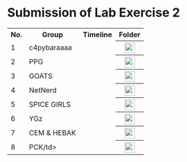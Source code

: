 # Submission of Lab Exercise 2

<table>
  <tr>
    <th>No.</th>
    <th>Group</th>
    <th>Timeline</th>
    <th>Folder</th>
  </tr>
  <tr>
    <td>1</td>
    <td>c4pybaraaaa</td>
    <td></td>
    <th><a href="submissions/lab2/c4pybaraaaaa/" ><img src="../../project/images/trav.gif" width="24px" height="24px"></a></th>
  </tr>
  <tr>
    <td>2</td>
    <td>PPG</td>
    <td></td>
    <th><a href="submissions/lab2/PPG" ><img src="../../project/images/folder.png" width="24px" height="24px"></a></th>
  </tr>
  <tr>
    <td>3</td>
    <td>GOATS</td>
    <td></td>
    <th><a href="submissions/lab2/GOATS" ><img src="../../project/images/folder.png" width="24px" height="24px"></a></th>
  </tr>
    <tr>
    <td>4</td>
    <td>NetNerd</td>
    <td></td>
    <th><a href="submissions/lab2" ><img src="../../project/images/folder.png" width="24px" height="24px"></a></th>
  </tr>
  <tr>
    <td>5</td>
    <td>SPICE GIRLS</td>
    <td></td>
    <th><a href="submissions/lab2/SPICEGIRLS" ><img src="../../project/images/folder.png" width="24px" height="24px"></a></th>
  </tr>
   <tr>
    <td>6</td>
    <td>YGz</td>
    <td></td>
    <th><a href="submissions/lab2/YGz" ><img src="../../project/images/folder.png" width="24px" height="24px"></a></th>
  </tr>
  <tr>
    <td>7</td>
    <td>CEM & HEBAK</td>
    <td></td>
    <th><a href="submissions/lab2/Cem%20%26%20Hebak" ><img src="../../project/images/folder.png" width="24px" height="24px"></a></th>
  </tr>
    <tr>
    <td>8</td>
    <td>PCK/td>
    <td></td>
    <th><a href="submissions/lab2/PCK" ><img src="../../project/images/folder.png" width="24px" height="24px"></a></th>
  </tr>
</table>
